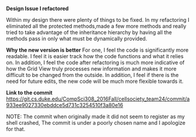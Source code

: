 
**Design Issue I refactored**

Within my design there were plenty of things to be fixed. In my refactoring I eliminated all the protected methods,made a few more methods and really tried to take advantage of the inheritance hierarchy by having all the methods pass in only what must be dynamically provided.
 
**Why the new version is better**
 For one, I feel the code is significantly more readable. I feel it is easier track how the code functions and what it relies on.  In addition, I feel the code after refactoring is much more indicative of how the Grid View truly processes new information and makes it more difficult to be changed from the outside. In addition, I feel if there is the need for future edits, the new code will be much more flexible towards it.

**Link to the commit**
https://git.cs.duke.edu/CompSci308_2016Fall/cellsociety_team24/commit/a933ee9027330ebddce5d731c3254510f3a80e16

NOTE: The commit when originally made it did not seem to register as my shell crashed, The commit is under a poorly chosen name and I apologize for that. 